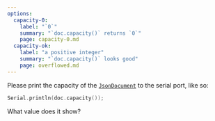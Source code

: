 ```yaml
---
options:
  capacity-0:
    label: "`0`"
    summary: "`doc.capacity()` returns `0`"
    page: capacity-0.md
  capacity-ok:
    label: "a positive integer"
    summary: "`doc.capacity()` looks good"
    page: overflowed.md
---
```


Please print the capacity of the [`JsonDocument`](/v6/api/jsondocument/) to the serial port, like so:

```c++
Serial.println(doc.capacity());
```

What value does it show?